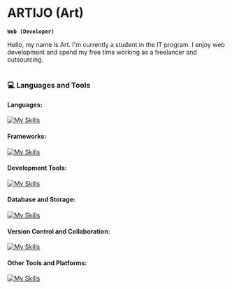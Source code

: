 # ARTIJO (Art)

**`Web (Developer)`**

Hello, my name is Art. I'm currently a student in the IT program. I enjoy web development and spend my free time working as a freelancer and outsourcing.

#

### :computer: Languages and Tools

#### Languages:
[![My Skills](https://skillicons.dev/icons?i=html,css,js,ts,java,python,go,php)](https://skillicons.dev)

#### Frameworks:
[![My Skills](https://skillicons.dev/icons?i=react,nextjs,tailwind,astro)](https://skillicons.dev)

#### Development Tools:
[![My Skills](https://skillicons.dev/icons?i=vscode,postman,powershell)](https://skillicons.dev)

#### Database and Storage:
[![My Skills](https://skillicons.dev/icons?i=mysql,postgres,mongodb)](https://skillicons.dev)

#### Version Control and Collaboration:
[![My Skills](https://skillicons.dev/icons?i=git,github)](https://skillicons.dev)

#### Other Tools and Platforms:
[![My Skills](https://skillicons.dev/icons?i=docker,prisma,sass,vite,cloudflare,firebase,supabase,netlify,vercel,wordpress)](https://skillicons.dev)

<br />

#
